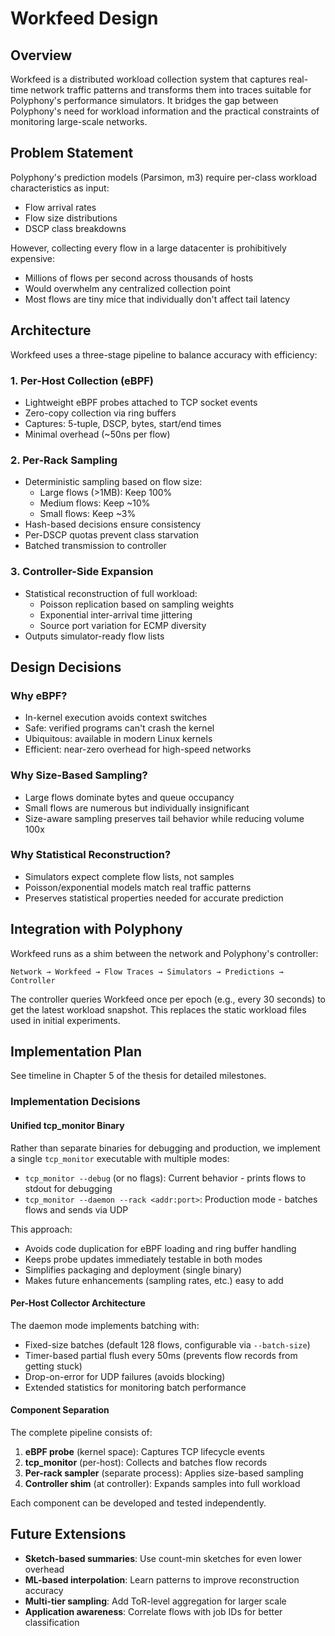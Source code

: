 # Workfeed Design

## Overview

Workfeed is a distributed workload collection system that captures real-time network traffic patterns and transforms them into traces suitable for Polyphony's performance simulators. It bridges the gap between Polyphony's need for workload information and the practical constraints of monitoring large-scale networks.

## Problem Statement

Polyphony's prediction models (Parsimon, m3) require per-class workload characteristics as input:
- Flow arrival rates
- Flow size distributions  
- DSCP class breakdowns

However, collecting every flow in a large datacenter is prohibitively expensive:
- Millions of flows per second across thousands of hosts
- Would overwhelm any centralized collection point
- Most flows are tiny mice that individually don't affect tail latency

## Architecture

Workfeed uses a three-stage pipeline to balance accuracy with efficiency:

### 1. Per-Host Collection (eBPF)
- Lightweight eBPF probes attached to TCP socket events
- Zero-copy collection via ring buffers
- Captures: 5-tuple, DSCP, bytes, start/end times
- Minimal overhead (~50ns per flow)

### 2. Per-Rack Sampling  
- Deterministic sampling based on flow size:
  - Large flows (>1MB): Keep 100%
  - Medium flows: Keep ~10%
  - Small flows: Keep ~3%
- Hash-based decisions ensure consistency
- Per-DSCP quotas prevent class starvation
- Batched transmission to controller

### 3. Controller-Side Expansion
- Statistical reconstruction of full workload:
  - Poisson replication based on sampling weights
  - Exponential inter-arrival time jittering
  - Source port variation for ECMP diversity
- Outputs simulator-ready flow lists

## Design Decisions

### Why eBPF?
- In-kernel execution avoids context switches
- Safe: verified programs can't crash the kernel
- Ubiquitous: available in modern Linux kernels
- Efficient: near-zero overhead for high-speed networks

### Why Size-Based Sampling?
- Large flows dominate bytes and queue occupancy
- Small flows are numerous but individually insignificant
- Size-aware sampling preserves tail behavior while reducing volume 100x

### Why Statistical Reconstruction?
- Simulators expect complete flow lists, not samples
- Poisson/exponential models match real traffic patterns
- Preserves statistical properties needed for accurate prediction

## Integration with Polyphony

Workfeed runs as a shim between the network and Polyphony's controller:

```
Network → Workfeed → Flow Traces → Simulators → Predictions → Controller
```

The controller queries Workfeed once per epoch (e.g., every 30 seconds) to get the latest workload snapshot. This replaces the static workload files used in initial experiments.

## Implementation Plan

See timeline in Chapter 5 of the thesis for detailed milestones.

### Implementation Decisions

#### Unified tcp_monitor Binary

Rather than separate binaries for debugging and production, we implement a single `tcp_monitor` executable with multiple modes:

- `tcp_monitor --debug` (or no flags): Current behavior - prints flows to stdout for debugging
- `tcp_monitor --daemon --rack <addr:port>`: Production mode - batches flows and sends via UDP

This approach:
- Avoids code duplication for eBPF loading and ring buffer handling
- Keeps probe updates immediately testable in both modes
- Simplifies packaging and deployment (single binary)
- Makes future enhancements (sampling rates, etc.) easy to add

#### Per-Host Collector Architecture

The daemon mode implements batching with:
- Fixed-size batches (default 128 flows, configurable via `--batch-size`)
- Timer-based partial flush every 50ms (prevents flow records from getting stuck)
- Drop-on-error for UDP failures (avoids blocking)
- Extended statistics for monitoring batch performance

#### Component Separation

The complete pipeline consists of:
1. **eBPF probe** (kernel space): Captures TCP lifecycle events
2. **tcp_monitor** (per-host): Collects and batches flow records
3. **Per-rack sampler** (separate process): Applies size-based sampling
4. **Controller shim** (at controller): Expands samples into full workload

Each component can be developed and tested independently.

## Future Extensions

- **Sketch-based summaries**: Use count-min sketches for even lower overhead
- **ML-based interpolation**: Learn patterns to improve reconstruction accuracy  
- **Multi-tier sampling**: Add ToR-level aggregation for larger scale
- **Application awareness**: Correlate flows with job IDs for better classification
